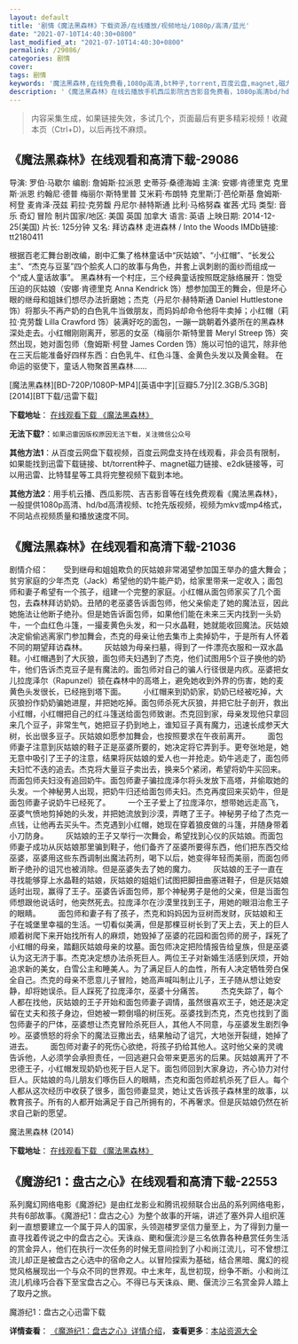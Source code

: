 ```yaml
---
layout: default
title: '剧情《魔法黑森林》下载资源/在线播放/视频地址/1080p/高清/蓝光'
date: "2021-07-10T14:40:30+0800"
last_modified_at: "2021-07-10T14:40:30+0800"
permalink: /29086/
categories: 剧情
cover:
tags: 剧情
keywords: '魔法黑森林,在线免费看,1080p高清,bt种子,torrent,百度云盘,magnet,磁力链,迅雷下载资源'
description: '《魔法黑森林》在线云播放手机西瓜影院吉吉影音免费看，1080p高清bd/hd未删减完整版和tc抢先枪版，mkv/mp4格式，附带bt/torrent种子、magnet/磁力链、百度云盘、网盘资源迅雷下载链接'
---
```


>内容采集生成，如果链接失效，多试几个，页面最后有更多精彩视频！收藏本页（Ctrl+D)，以后再找不麻烦。


## 《魔法黑森林》在线观看和高清下载-29086

导演: 罗伯·马歇尔 编剧: 詹姆斯·拉派恩 史蒂芬·桑德海姆 主演: 安娜·肯德里克 克里斯·派恩 约翰尼·德普 梅丽尔·斯特里普 艾米莉·布朗特 克里斯汀·芭伦斯基 詹姆斯·柯登 麦肯泽·茂兹 莉拉·克劳馥 丹尼尔·赫特斯通 比利·马格努森 崔茜·尤玛 类型: 音乐 奇幻 冒险 制片国家/地区: 美国 英国 加拿大 语言: 英语 上映日期: 2014-12-25(美国) 片长: 125分钟 又名: 拜访森林 走进森林 / Into the Woods IMDb链接: tt2180411

根据百老汇舞台剧改编，剧中汇集了格林童话中“灰姑娘”、“小红帽”、“长发公主”、“杰克与豆茎”四个脍炙人口的故事与角色，并套上讽刺剧的面纱而组成一个“成人童话故事”。 黑森林有一个村庄，三个经典童话按照既定脉络展开：饱受压迫的灰姑娘（安娜·肯德里克 Anna Kendrick 饰）想参加国王的舞会，但是坏心眼的继母和姐妹们想尽办法折磨她；杰克（丹尼尔·赫特斯通 Daniel Huttlestone 饰）将那头不再产奶的白色乳牛当做朋友，而妈妈却命令他将牛卖掉；小红帽（莉拉·克劳馥 Lilla Crawford 饰）装满好吃的面包，一蹦一跳朝着外婆所在的黑森林深处走去。小红帽刚刚离开，邪恶的女巫（梅丽尔·斯特里普 Meryl Streep 饰）突然出现，她对面包师（詹姆斯·柯登 James Corden 饰）施以可怕的诅咒，除非他在三天后能准备好四样东西：白色乳牛、红色斗篷、金黄色头发以及黄金鞋。 在命运的驱使下，童话人物聚首黑森林……


[魔法黑森林][BD-720P/1080P-MP4][英语中字][豆瓣5.7分][2.3GB/5.3GB][2014][BT下载/迅雷下载]

**下载地址**： [在线观看下载 《魔法黑森林》](https://www.btdx8.com/torrent/into_the_woods_2014.html) 


**无法下载?**：`如果迅雷因版权原因无法下载，关注微信公众号 `

**其他方法1**：从百度云网盘下载视频，百度云网盘支持在线观看，非会员有限制，如果能找到迅雷下载链接、bt/torrent种子、magnet磁力链接、e2dk链接等，可以用迅雷、比特彗星等工具将完整视频下载到本地。

**其他方法2**：用手机云播、西瓜影院、吉吉影音等在线免费观看《魔法黑森林》，一般提供1080p高清、hd/bd高清视频、tc抢先版视频，视频为mkv或mp4格式，不同站点视频质量和播放速度不同。


## 《魔法黑森林》在线观看和高清下载-21036

剧情介绍：　　受到继母和姐姐欺负的灰姑娘非常渴望参加国王举办的盛大舞会；贫穷家庭的少年杰克（Jack）希望他的奶牛能产奶，给家里带来一定收入；面包师和妻子希望有一个孩子，组建一个完整的家庭。小红帽从面包师家买了几个面包，去森林拜访奶奶。丑陋的老巫婆告诉面包师，他父亲偷走了她的魔法豆，因此她施法让他断子绝孙。但是她告诉面包师，如果他们能在未来三天内找到一头奶牛，一个血红色斗篷，一撮麦黄色头发，和一只水晶鞋，她就能收回魔法。灰姑娘决定偷偷逃离家门参加舞会，杰克的母亲让他去集市上卖掉奶牛，于是所有人怀着不同的期望拜访森林。   　　灰姑娘为母亲扫墓，得到了一件漂亮衣服和一双水晶鞋。小红帽遇到了大灰狼，面包师夫妇遇到了杰克，他们试图用5个豆子换他的奶牛，他们告诉杰克豆子是有魔法的。面包师对自己的骗人行径很是内疚。巫婆把女儿拉庞泽尔（Rapunzel）锁在森林中的高塔上，避免她收到外界的伤害，她的麦黄色头发很长，已经拖到塔下面。   　　小红帽来到奶奶家，奶奶已经被吃掉，大灰狼扮作奶奶骗她进屋，并把她吃掉。面包师杀死大灰狼，并把它肚子剖开，救出小红帽，小红帽把自己的红斗篷送给面包师致谢。杰克回到家，母亲发现他只拿回来几个豆子，非常生气，她把豆子扔到地上，谁知豆子真有魔力，迅速长成参天大树，长出很多豆子。灰姑娘如愿参加舞会，也按照要求在午夜前离开。   　　面包师妻子注意到灰姑娘的鞋子正是巫婆所要的，她决定将它弄到手。更夸张地是，她无意中吸引了王子的注意，结果将灰姑娘的爱人也一并抢走。奶牛逃走了，面包师夫妇忙不迭的追去。杰克将大量豆子卖出去，换来5个紧闭，希望将奶牛买回来。 而面包师夫妇没有追回奶牛。面包师妻子骗拉庞泽尔将头发放下高塔，并偷取她的头发。一个神秘男人出现，把奶牛归还给面包师夫妇。杰克再度回来买奶牛，但是面包师妻子说奶牛已经死了。   　　一个王子爱上了拉庞泽尔，想带她远走高飞，巫婆气愤地剪掉她的头发，并把她流放到沙漠，弄瞎了王子。神秘男子给了杰克一点钱，让他再去买头牛。杰克遇到小红帽，她现在穿着狼皮做的斗篷，并随身带着小刀防身。   　　灰姑娘的王子又举行一次舞会，希望找到心仪的灰姑娘。而面包师妻子成功从灰姑娘那里骗到鞋子，他们备齐了巫婆所要得东西，他们把东西交给巫婆，巫婆用这些东西调制出魔法药剂，喝下以后，她变得年轻而美丽，而面包师断子绝孙的诅咒也被消除。但是巫婆失去了她的魔力。   　　灰姑娘的王子一直在寻找能够穿上水晶鞋的姑娘，灰姑娘的姐姐们试图把脚扭曲塞进鞋子，但是灰姑娘适时出现，赢得了王子。巫婆告诉面包师，那个神秘男子是他的父亲，但是当面包师想跟他说话时，他突然死去。拉庞泽尔在沙漠里找到王子，用她的眼泪治愈王子的眼睛。   　　面包师和妻子有了孩子，杰克和妈妈因为豆树而发财，灰姑娘和王子在城堡里幸福的生活。一切看似美满，但是那棵豆树长到了天上去，天上的巨人顺着树爬下来开始找所有人的麻烦，她毁掉了巫婆的花园和面包师的房子，踩死了小红帽的母亲，踏翻灰姑娘母亲的坟墓。面包师决定把险情报告给皇族，但是巫婆认为这无济于事。杰克决定想办法杀死巨人。两位王子对新婚生活感到厌烦，开始追求新的美女，白雪公主和睡美人。为了满足巨人的血性，所有人决定牺牲旁白保全自己。杰克的母亲不愿意儿子冒险，她高声喊叫制止儿子，王子随从想让她安静，却将她误杀。巨人踩死了拉庞泽尔，巫婆十分痛苦。   　　杰克失踪了，每个人都在找他，灰姑娘的王子开始和面包师妻子调情，虽然很喜欢王子，她还是决定留在丈夫和孩子身边，但她被一颗倒塌的树压死。巫婆找到杰克，杰克也找到了面包师妻子的尸体，巫婆想让杰克冒险杀死巨人，其他人不同意，与巫婆发生剧烈争吵。巫婆愤怒的将余下的魔法豆撒出去，结果触动了诅咒，大地张开裂缝，她掉了进去。   　　面包师对妻子的死伤心欲绝，将孩子扔给其他人。这时他父亲的灵魂告诉他，人必须学会承担责任，一回逃避只会带来更恶劣的后果。灰姑娘离开了不忠德王子，小红帽发现奶奶也死于巨人足下。面包师回到大家身边，齐心协力对付巨人。灰姑娘的鸟儿朋友们啄伤巨人的眼睛，杰克和面包师趁机杀死了巨人。每个人都从这次经历中收获了很多，面包师妻显灵，她让丈告诉孩子森林里的故事，以教育孩子。所有的人都开始满足于自己所拥有的，不再奢求。但是灰姑娘仍然在祈求自己新的愿望。


魔法黑森林 (2014)

**下载地址**： [在线观看下载 《魔法黑森林》](https://www.btbtdy.me/btdy/dy673.html) 


## 《魔游纪1：盘古之心》在线观看和高清下载-22553

系列魔幻网络电影《魔游纪》是由红龙影业和腾讯视频联合出品的系列网络电影，共有6部故事。《魔游纪1：盘古之心》为整个故事的开端，讲述了塞外异人组织莲刹一直想要建立一个属于异人的国家，头领迦楼罗坚信力量至上，为了得到力量一直寻找着传说之中的盘古之心。天诛焱、颲和偃流沙是三名依靠各种悬赏任务生活的赏金异人，他们在执行一次任务的时候无意间捡到了小和尚江流儿，可不曾想江流儿却正是被盘古之心选中的宿命之人。以冒险探索为基础，结合黑暗、魔幻的视觉风格展现出一个与众不同的世界观。中土末年，乱世初现，纷争不断。小和尚江流儿机缘巧合吞下至宝盘古之心。不得已与天诛焱、颲、偃流沙三名赏金异人踏上了取丹之旅。


魔游纪1：盘古之心迅雷下载

**详情查看**： [《魔游纪1：盘古之心》详情介绍](/movie/22553/)， **查看更多**：[本站资源大全](/movie/t/all/)


